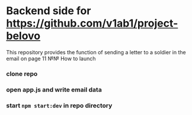 # Backend side for https://github.com/v1ab1/project-belovo
This repository provides the function of sending a letter to a soldier in the email on page 11
№№ How to launch
### clone repo
### open app.js and write email data
### start `npm start:dev` in repo directory

